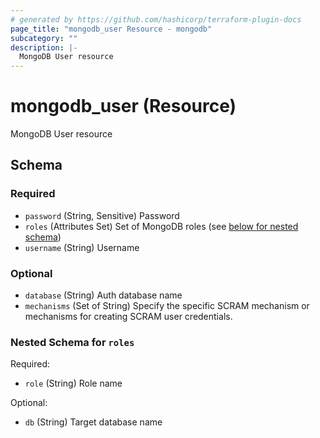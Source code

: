 ```yaml
---
# generated by https://github.com/hashicorp/terraform-plugin-docs
page_title: "mongodb_user Resource - mongodb"
subcategory: ""
description: |-
  MongoDB User resource
---
```


# mongodb_user (Resource)

MongoDB User resource



<!-- schema generated by tfplugindocs -->
## Schema

### Required

- `password` (String, Sensitive) Password
- `roles` (Attributes Set) Set of MongoDB roles (see [below for nested schema](#nestedatt--roles))
- `username` (String) Username

### Optional

- `database` (String) Auth database name
- `mechanisms` (Set of String) Specify the specific SCRAM mechanism or mechanisms for creating SCRAM user credentials.

<a id="nestedatt--roles"></a>
### Nested Schema for `roles`

Required:

- `role` (String) Role name

Optional:

- `db` (String) Target database name
